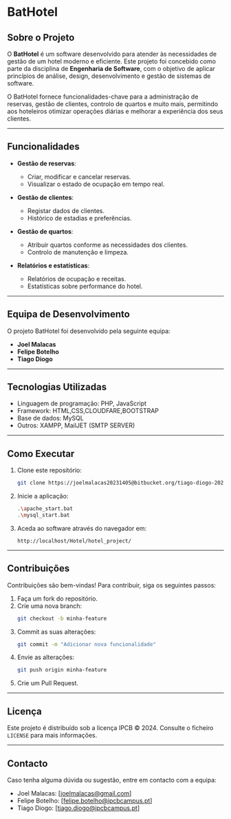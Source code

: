 
# BatHotel

## Sobre o Projeto

O **BatHotel** é um software desenvolvido para atender às necessidades de gestão de um hotel moderno e eficiente. Este projeto foi concebido como parte da disciplina de **Engenharia de Software**, com o objetivo de aplicar princípios de análise, design, desenvolvimento e gestão de sistemas de software.

O BatHotel fornece funcionalidades-chave para a administração de reservas, gestão de clientes, controlo de quartos e muito mais, permitindo aos hoteleiros otimizar operações diárias e melhorar a experiência dos seus clientes.

---

## Funcionalidades

- **Gestão de reservas**:
  - Criar, modificar e cancelar reservas.
  - Visualizar o estado de ocupação em tempo real.

- **Gestão de clientes**:
  - Registar dados de clientes.
  - Histórico de estadias e preferências.

- **Gestão de quartos**:
  - Atribuir quartos conforme as necessidades dos clientes.
  - Controlo de manutenção e limpeza.

- **Relatórios e estatísticas**:
  - Relatórios de ocupação e receitas.
  - Estatísticas sobre performance do hotel.

---

## Equipa de Desenvolvimento

O projeto BatHotel foi desenvolvido pela seguinte equipa:

- **Joel Malacas**
- **Felipe Botelho**
- **Tiago Diogo**

---

## Tecnologias Utilizadas

- Linguagem de programação: PHP, JavaScript
- Framework: HTML,CSS,CLOUDFARE,BOOTSTRAP
- Base de dados: MySQL
- Outros: XAMPP, MailJET (SMTP SERVER)

---

## Como Executar

1. Clone este repositório:
   ```bash
   git clone https://joelmalacas20231405@bitbucket.org/tiago-diogo-20231291-workspace/hotel_project.git
   ```

3. Inicie a aplicação:
   ```bash
   .\apache_start.bat
   .\mysql_start.bat
   ```

4. Aceda ao software através do navegador em:
   ```
   http://localhost/Hotel/hotel_project/
   ```

---

## Contribuições

Contribuições são bem-vindas! Para contribuir, siga os seguintes passos:

1. Faça um fork do repositório.
2. Crie uma nova branch:
   ```bash
   git checkout -b minha-feature
   ```
3. Commit as suas alterações:
   ```bash
   git commit -m "Adicionar nova funcionalidade"
   ```
4. Envie as alterações:
   ```bash
   git push origin minha-feature
   ```
5. Crie um Pull Request.

---

## Licença

Este projeto é distribuído sob a licença IPCB © 2024. Consulte o ficheiro `LICENSE` para mais informações.

---

## Contacto

Caso tenha alguma dúvida ou sugestão, entre em contacto com a equipa:

- Joel Malacas: [joelmalacas@gmail.com]
- Felipe Botelho: [felipe.botelho@ipcbcampus.pt]
- Tiago Diogo: [tiago.diogo@ipcbcampus.pt]